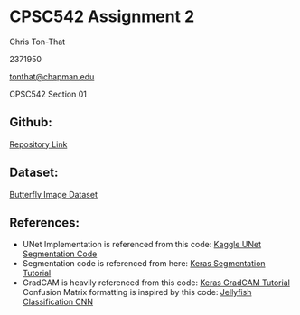# CPSC542 Assignment 2

Chris Ton-That

2371950

tonthat@chapman.edu

CPSC542 Section 01

## Github:
[Repository Link](https://github.com/chriswonton/cpsc542_assignment2)

## Dataset:
[Butterfly Image Dataset](https://www.kaggle.com/datasets/veeralakrishna/butterfly-dataset)

## References:
- UNet Implementation is referenced from this code: [Kaggle UNet Segmentation Code](https://www.kaggle.com/code/bryanb/image-segmentation-u-net)
- Segmentation code is referenced from here: [Keras Segmentation Tutorial](https://keras.io/guides/keras_cv/semantic_segmentation_deeplab_v3_plus/)
- GradCAM is heavily referenced from this code: [Keras GradCAM Tutorial](https://keras.io/examples/vision/grad_cam/)
Confusion Matrix formatting is inspired by this code:
[Jellyfish Classification CNN](https://www.kaggle.com/code/ilyasderrar/jellyfish-classification-with-val-acc-90-cnn)